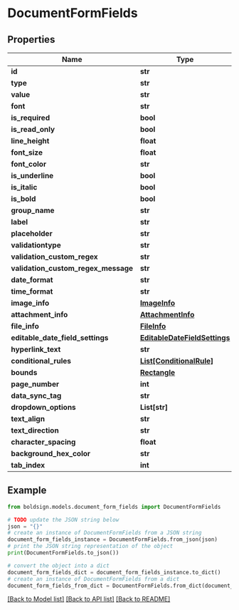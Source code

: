 # DocumentFormFields


## Properties

Name | Type | Description | Notes
------------ | ------------- | ------------- | -------------
**id** | **str** |  | [optional] 
**type** | **str** |  | [optional] 
**value** | **str** |  | [optional] 
**font** | **str** |  | [optional] 
**is_required** | **bool** |  | [optional] 
**is_read_only** | **bool** |  | [optional] 
**line_height** | **float** |  | [optional] 
**font_size** | **float** |  | [optional] 
**font_color** | **str** |  | [optional] 
**is_underline** | **bool** |  | [optional] 
**is_italic** | **bool** |  | [optional] 
**is_bold** | **bool** |  | [optional] 
**group_name** | **str** |  | [optional] 
**label** | **str** |  | [optional] 
**placeholder** | **str** |  | [optional] 
**validationtype** | **str** |  | [optional] 
**validation_custom_regex** | **str** |  | [optional] 
**validation_custom_regex_message** | **str** |  | [optional] 
**date_format** | **str** |  | [optional] 
**time_format** | **str** |  | [optional] 
**image_info** | [**ImageInfo**](ImageInfo.md) |  | [optional] 
**attachment_info** | [**AttachmentInfo**](AttachmentInfo.md) |  | [optional] 
**file_info** | [**FileInfo**](FileInfo.md) |  | [optional] 
**editable_date_field_settings** | [**EditableDateFieldSettings**](EditableDateFieldSettings.md) |  | [optional] 
**hyperlink_text** | **str** |  | [optional] 
**conditional_rules** | [**List[ConditionalRule]**](ConditionalRule.md) |  | [optional] 
**bounds** | [**Rectangle**](Rectangle.md) |  | [optional] 
**page_number** | **int** |  | [optional] 
**data_sync_tag** | **str** |  | [optional] 
**dropdown_options** | **List[str]** |  | [optional] 
**text_align** | **str** |  | [optional] 
**text_direction** | **str** |  | [optional] 
**character_spacing** | **float** |  | [optional] 
**background_hex_color** | **str** |  | [optional] 
**tab_index** | **int** |  | [optional] 

## Example

```python
from boldsign.models.document_form_fields import DocumentFormFields

# TODO update the JSON string below
json = "{}"
# create an instance of DocumentFormFields from a JSON string
document_form_fields_instance = DocumentFormFields.from_json(json)
# print the JSON string representation of the object
print(DocumentFormFields.to_json())

# convert the object into a dict
document_form_fields_dict = document_form_fields_instance.to_dict()
# create an instance of DocumentFormFields from a dict
document_form_fields_from_dict = DocumentFormFields.from_dict(document_form_fields_dict)
```
[[Back to Model list]](../README.md#documentation-for-models) [[Back to API list]](../README.md#documentation-for-api-endpoints) [[Back to README]](../README.md)


